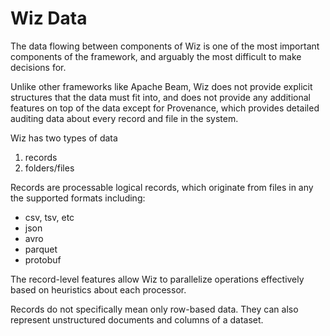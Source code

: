 # Wiz Data

The data flowing between components of Wiz is one of the most important components of the framework, and arguably the most difficult to make decisions for.

Unlike other frameworks like Apache Beam, Wiz does not provide explicit structures that the data must fit into, and does not provide any additional features on top of the data except for Provenance, which provides detailed auditing data about every record and file in the system.

Wiz has two types of data
1. records
2. folders/files

Records are processable logical records, which originate from files in any the supported formats including:
- csv, tsv, etc
- json
- avro
- parquet
- protobuf

The record-level features allow Wiz to parallelize operations effectively based on heuristics about each processor.

Records do not specifically mean only row-based data. They can also represent unstructured documents and columns of a dataset. 

